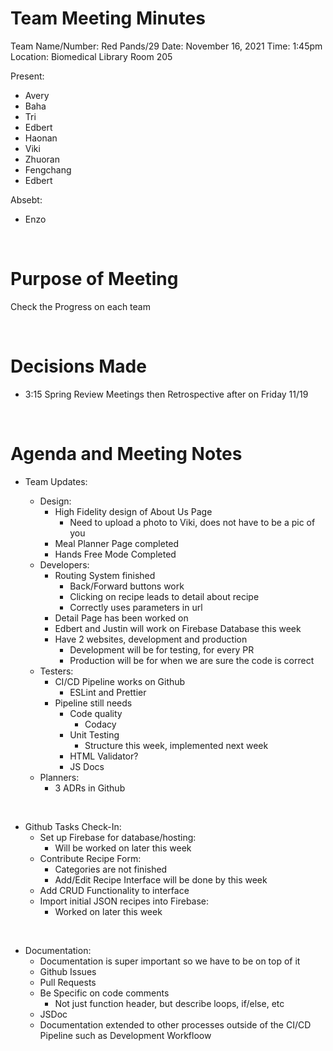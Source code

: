 # Team Meeting Minutes #
Team Name/Number: Red Pands/29
Date: November 16, 2021
Time: 1:45pm
Location: Biomedical Library Room 205

Present:
- Avery
- Baha
- Tri
- Edbert
- Haonan
- Viki
- Zhuoran
- Fengchang
- Edbert

Absebt:
- Enzo

<br>

# Purpose of Meeting #
Check the Progress on each team

<br>

# Decisions Made #
- 3:15 Spring Review Meetings then Retrospective after on Friday 11/19

<br>

# Agenda and Meeting Notes #
- Team Updates:

    - Design:
        - High Fidelity design of About Us Page
            - Need to upload a photo to Viki, does not have to be a pic of you
        - Meal Planner Page completed
        - Hands Free Mode Completed
    - Developers:
        - Routing System finished
            - Back/Forward buttons work
            - Clicking on recipe leads to detail about recipe
            - Correctly uses parameters in url
        - Detail Page has been worked on
        - Edbert and Justin will work on Firebase Database this week
        - Have 2 websites, development and production
            - Development will be for testing, for every PR
            - Production will be for when we are sure the code is correct
    - Testers:
        - CI/CD Pipeline works on Github
            - ESLint and Prettier
        - Pipeline still needs 
            - Code quality
                - Codacy
            - Unit Testing
                - Structure this week, implemented next week
            - HTML Validator?
            - JS Docs
    - Planners:
        - 3 ADRs in Github

<br>

- Github Tasks Check-In:
    - Set up Firebase for database/hosting:
        - Will be worked on later this week
    - Contribute Recipe Form:
        - Categories are not finished
        - Add/Edit Recipe Interface will be done by this week
    - Add CRUD Functionality to interface
    - Import initial JSON recipes into Firebase:
        - Worked on later this week

<br>

- Documentation:
    - Documentation is super important so we have to be on top of it
    - Github Issues
    - Pull Requests
    - Be Specific on code comments
        - Not just function header, but describe loops, if/else, etc
    - JSDoc
    - Documentation extended to other processes outside of the CI/CD        Pipeline such as Development Workfloow 